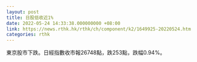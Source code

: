```yaml
---
layout: post
title: 日股低收近1%
date: 2022-05-24 14:33:38.000000000 +08:00
link: https://news.rthk.hk/rthk/ch/component/k2/1649925-20220524.htm
categories: rthk
---
```


東京股市下跌。日經指數收市報26748點，跌253點，跌幅0.94%。

